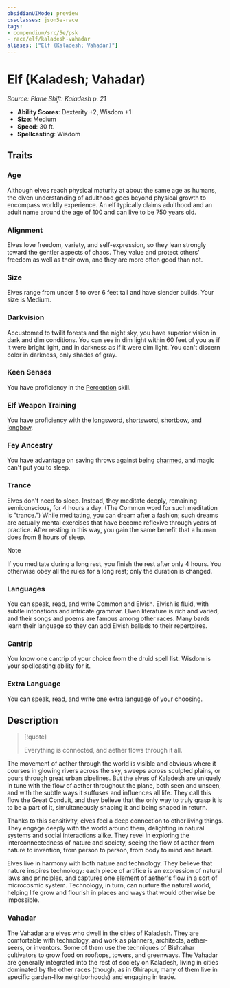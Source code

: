 ```yaml
---
obsidianUIMode: preview
cssclasses: json5e-race
tags:
- compendium/src/5e/psk
- race/elf/kaladesh-vahadar
aliases: ["Elf (Kaladesh; Vahadar)"]
---
```

# Elf (Kaladesh; Vahadar)
*Source: Plane Shift: Kaladesh p. 21*  

- **Ability Scores**: Dexterity +2, Wisdom +1
- **Size**: Medium
- **Speed**: 30 ft.
- **Spellcasting**: Wisdom

## Traits

### Age

Although elves reach physical maturity at about the same age as humans, the elven understanding of adulthood goes beyond physical growth to encompass worldly experience. An elf typically claims adulthood and an adult name around the age of 100 and can live to be 750 years old.

### Alignment

Elves love freedom, variety, and self-expression, so they lean strongly toward the gentler aspects of chaos. They value and protect others' freedom as well as their own, and they are more often good than not.

### Size

Elves range from under 5 to over 6 feet tall and have slender builds. Your size is Medium.

### Darkvision

Accustomed to twilit forests and the night sky, you have superior vision in dark and dim conditions. You can see in dim light within 60 feet of you as if it were bright light, and in darkness as if it were dim light. You can't discern color in darkness, only shades of gray.

### Keen Senses

You have proficiency in the [Perception](2-Mechanics/CLI/rules/skills.md#Perception) skill.

### Elf Weapon Training

You have proficiency with the [longsword](2-Mechanics/CLI/items/longsword.md), [shortsword](2-Mechanics/CLI/items/shortsword.md), [shortbow](2-Mechanics/CLI/items/shortbow.md), and [longbow](2-Mechanics/CLI/items/longbow.md).

### Fey Ancestry

You have advantage on saving throws against being [charmed](2-Mechanics/CLI/rules/conditions.md#Charmed), and magic can't put you to sleep.

### Trance

Elves don't need to sleep. Instead, they meditate deeply, remaining semiconscious, for 4 hours a day. (The Common word for such meditation is "trance.") While meditating, you can dream after a fashion; such dreams are actually mental exercises that have become reflexive through years of practice. After resting in this way, you gain the same benefit that a human does from 8 hours of sleep.

> [!note]
> If you meditate during a long rest, you finish the rest after only 4 hours. You otherwise obey all the rules for a long rest; only the duration is changed.

### Languages

You can speak, read, and write Common and Elvish. Elvish is fluid, with subtle intonations and intricate grammar. Elven literature is rich and varied, and their songs and poems are famous among other races. Many bards learn their language so they can add Elvish ballads to their repertoires.

### Cantrip

You know one cantrip of your choice from the druid spell list. Wisdom is your spellcasting ability for it.

### Extra Language

You can speak, read, and write one extra language of your choosing.

## Description

> [!quote]  
> 
> Everything is connected, and aether flows through it all.

The movement of aether through the world is visible and obvious where it courses in glowing rivers across the sky, sweeps across sculpted plains, or pours through great urban pipelines. But the elves of Kaladesh are uniquely in tune with the flow of aether throughout the plane, both seen and unseen, and with the subtle ways it suffuses and influences all life. They call this flow the Great Conduit, and they believe that the only way to truly grasp it is to be a part of it, simultaneously shaping it and being shaped in return.

Thanks to this sensitivity, elves feel a deep connection to other living things. They engage deeply with the world around them, delighting in natural systems and social interactions alike. They revel in exploring the interconnectedness of nature and society, seeing the flow of aether from nature to invention, from person to person, from body to mind and heart.

Elves live in harmony with both nature and technology. They believe that nature inspires technology: each piece of artifice is an expression of natural laws and principles, and captures one element of aether's flow in a sort of microcosmic system. Technology, in turn, can nurture the natural world, helping life grow and flourish in places and ways that would otherwise be impossible.

### Vahadar

The Vahadar are elves who dwell in the cities of Kaladesh. They are comfortable with technology, and work as planners, architects, aether-seers, or inventors. Some of them use the techniques of Bishtahar cultivators to grow food on rooftops, towers, and greenways. The Vahadar are generally integrated into the rest of society on Kaladesh, living in cities dominated by the other races (though, as in Ghirapur, many of them live in specific garden-like neighborhoods) and engaging in trade.